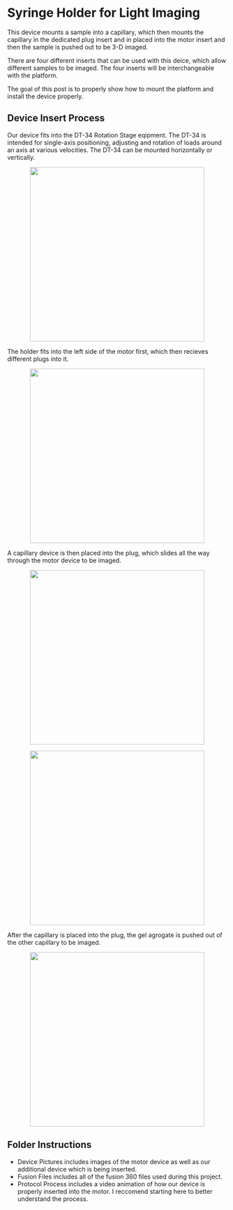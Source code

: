 # Syringe Holder for Light Imaging

This device mounts a sample into a capillary, which then mounts the capillary in the dedicated plug insert and
in placed into the motor insert and then the sample is pushed out to be 3-D imaged.  

There are four different inserts that can be used with this deice, which allow different samples to be imaged. The four inserts will be interchangeable with the platform. 

The goal of this post is to properly show how to mount the platform and install the device properly.

## Device Insert Process

Our device fits into the DT-34 Rotation Stage eqipment. The DT-34 is intended for single-axis positioning, adjusting and rotation of loads around an axis at various 
velocities. The DT-34 can be mounted horizontally or vertically. 

<p align="center">
<img src="./Device Pictures/Motor Top View.jpeg" width="400">
</p>

The holder fits into the left side of the motor first, which then recieves different plugs into it. 

<p align="center">
<img src="./Device Pictures/Mold In Motor.jpg" width="400">
</p>

A capillary device is then placed into the plug, which slides all the way through the motor device to be imaged.

<p align="center">
<img src="./Device Pictures/Capillary In Motor.jpg" width="400">
</p>

<p align="center">
<img src="./Device Pictures/Capillary In Motor 2.jpg" width="400">
</p>

After the capillary is placed into the plug, the gel agrogate is pushed out of the other capillary to be imaged. 

<p align="center">
<img src="./Device Pictures/Gel Agrogate.JPG" width="400">
</p>

## Folder Instructions
* Device Pictures includes images of the motor device as well as our additional device which is being inserted.
* Fusion Files includes all of the fusion 360 files used during this project. 
* Protocol Process includes a video animation of how our device is properly inserted into the motor. I reccomend starting here to better understand the process. 
